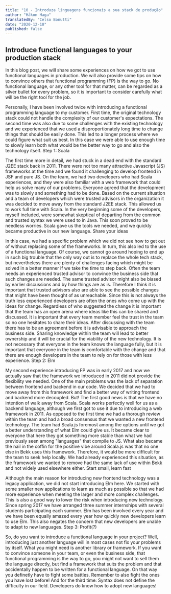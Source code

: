 ```yaml
---
title: "10 - Introduza linguagens funcionais a sua stack de produção"
author: "Håkon Haga"
translatedBy: "Celso Bonutti"
date: "2020-12-10"
published: false
---
```


## Introduce functional languages to your production stack

In this blog post, we will share some experiences on how we got to use functional languages in production. We will also provide some tips on how to convince others that functional programming (FP) is the way to go. No functional language, or any other tool for that matter, can be regarded as a silver bullet for every problem, so it is important to consider carefully what will be the right tool for the job.

Personally, I have been involved twice with introducing a functional programming language to my customer. First time, the original technology stack could not handle the complexity of our customer's expectations. The second time was also due to some challenges with the existing technology and we experienced that we used a disproportionately long time to change things that should be easily done. This led to a longer process where we could figure what suit us best. In this case we were able to use enough time to slowly learn both what would be the better way to go and also the technology itself.
Step 1: Scala

The first time more in detail, we had stuck in a dead end with the standard J2EE stack back in 2011. There were not too many attractive Javascript (JS) frameworks at the time and we found it challenging to develop frontend in JSF and pure JS. On the team, we had two developers who had Scala experiences, and they were also familiar with a web framework that could help us solve many of our problems. Everyone agreed that the development was to slowly and something had to be done. Based on the current situation and a team of developers which were trusted advisors in the organization it was decided to move away from the standard J2EE stack. This allowed us to work full time with Scala. In the very beginning some of the developers, myself included, were somewhat skeptical of departing from the common and trusted syntax we were used to in Java. This soon proved to be needless worries. Scala gave us the tools we needed, and we quickly became productive in our new language.
Share your ideas

In this case, we had a specific problem which we did not see how to get out of without replacing some of the frameworks. In turn, this also led to the use of a functional language. Of course, we cannot go around hoping to end up in such big trouble that the only way out is to replace the whole tech stack, but nevertheless there are plenty of challenges facing which might be solved in a better manner if we take the time to step back. Often the team needs an experienced trusted advisor to convince the business side that such changes are needed. The same trusted advisor might also be biased by earlier discussions and by how things are as is. Therefore I think it is important that trusted advisors also are able to see the possible changes that might have been thought of as unreachable. Since this is not always the truth less experienced developers are often the ones who come up with the ideas for change. Regardless of who suggested the change it is important that the team has an open arena where ideas like this can be shared and discussed. It is important that every team member feel the trust in the team so no one hesitates to share their ideas. After discussing with the team there has to be an agreement before it is advisable to approach the business side. Sharing knowledge within the team will lead to better ownership and it will be crucial for the viability of the new technology. It is not necessary that everyone in the team knows the language fully, but it is important that everyone in the team is comfortable with the change and that there are enough developers in the team to rely on for those with less experience.
Step 2: Elm

My second experience introducing FP was in early 2017 and now we actually saw that the framework we introduced in 2011 did not provide the flexibility we needed. One of the main problems was the lack of separation between frontend and backend in our code. We decided that we had to move away from this framework and find a better way of writing frontend and backend more decoupled. But! The first good news is that we have no intention of walk away from Scala. Scala works perfectly well for us as a backend language, although we first got to use it due to introducing a web framework in 2011. As opposed to the first time we had a thorough review within the team and had a broad consensus that we wanted a new frontend technology. The team had Scala.js foremost among the options until we got a better understanding of what Elm could give us. It became clear to everyone that here they got something more stable than what we had previously seen among "languages" that compile to JS. What also became the nail in the coffin for the positive vibe around Scala.js was that no one else in Bekk uses this framework. Therefore, it would be more difficult for the team to seek help locally. We had already experienced this situation, as the framework we wanted to remove had the same lack of use within Bekk and not widely used elsewhere either.
Start small, learn fast

Although the main reason for introducing new frontend technology was a legacy application, we did not start introducing Elm here. We started with some smaller new applications to learn as much as possible so that we had more experience when meeting the larger and more complex challenges. This is also a good way to lower the risk when introducing new technology. Since spring 2017 we have arranged three summer internships with several students participating each summer. Elm has been involved every year and we have been equally amazed every year how quickly new developers learn to use Elm. This also negates the concern that new developers are unable to adapt to new languages.
Step 3: Profit(?)

So, do you want to introduce a functional language in your project? Well, introducing just another language will in most cases not fix your problems by itself. What you might need is another library or framework. If you want to convince someone in your team, or even the business side, that functional programming is the way to go, you might not want to sell them the language directly, but find a framework that suits the problem and that accidentally happen to be written for a functional language. On that way you definetly have to fight some battles. Remember to also fight the ones you have lost before! And for the third time: Syntax does not define the difficulty in our field. Developers do know how to adopt new languages!
